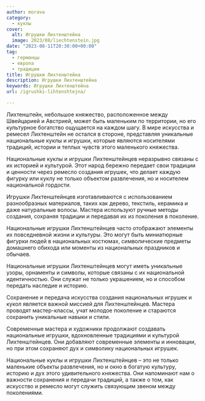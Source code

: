 ```yaml
---
author: morava
category:
  - куклы
cover:
  alt: Игрушки Лихтенштейна
  image: 2023/08/liechtenstein.jpg
date: "2023-08-11T20:30:00+00:00"
tag:
  - германцы
  - европа
  - традиции
title: Игрушки Лихтенштейна
description: Игрушки Лихтенштейна
keywords: Игрушки Лихтенштейна
url: /igrushki-lihtenshtejna/

---
```

Лихтенштейн, небольшое княжество, расположенное между Швейцарией и Австрией, может быть маленьким по территории, но его культурное богатство ощущается на каждом шагу. В мире искусства и ремесел Лихтенштейн не остался в стороне, представляя уникальные национальные куклы и игрушки, которые являются носителями традиций, истории и теплых чувств этого маленького княжества.

Национальные куклы и игрушки Лихтенштейнцев неразрывно связаны с их историей и культурой. Этот народ бережно передает свои традиции и ценности через ремесло создания игрушек, что делает каждую фигурку или куклу не только объектом развлечения, но и носителем национальной гордости.

Игрушки Лихтенштейнцев изготавливаются с использованием разнообразных материалов, таких как дерево, текстиль, керамика и даже натуральные волосы. Мастера используют ручные методы создания, сохраняя традиции и передавая их из поколения в поколение.

Национальные игрушки Лихтенштейнцев часто отображают элементы их повседневной жизни и культуры. Это могут быть миниатюрные фигурки людей в национальных костюмах, символические предметы домашнего обихода или моменты из национальных праздников и обычаев.

Национальные игрушки Лихтенштейнцев могут иметь уникальные узоры, орнаменты и символы, которые связаны с их национальной идентичностью. Они служат не только украшением, но и способом передать наследие и историю.

Сохранение и передача искусства создания национальных игрушек и кукол является важной миссией для Лихтенштейнцев. Мастера проводят мастер-классы, учат молодое поколение и стараются сохранить уникальные навыки и стили.

Современные мастера и художники продолжают создавать национальные игрушки, вдохновленные традициями и культурой Лихтенштейнцев. Они добавляют современные элементы и инновации, но при этом сохраняют дух и символику национальных игрушек.

Национальные куклы и игрушки Лихтенштейнцев – это не только маленькие объекты развлечения, но и окно в богатую культуру, историю и дух этого удивительного княжества. Они напоминают нам о важности сохранения и передачи традиций, а также о том, как искусство и ремесло могут служить связующим звеном между поколениями.
